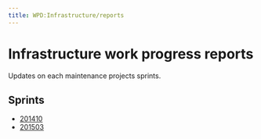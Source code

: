 ```yaml
---
title: WPD:Infrastructure/reports
---
```

<h1><span class="mw-headline" id="Infrastructure_work_progress_reports">Infrastructure work progress reports</span></h1>
<p>Updates on each maintenance projects sprints.
</p>
<h2><span class="mw-headline" id="Sprints">Sprints</span></h2>
<div class="subpagelist">
<ul><li> <a href="/wiki/WPD:Infrastructure/reports/201410" title="WPD:Infrastructure/reports/201410">201410</a></li>
<li> <a href="/wiki/WPD:Infrastructure/reports/201503" title="WPD:Infrastructure/reports/201503">201503</a></div></li></ul>

<!-- Saved in parser cache with key wpwiki:pcache:idhash:30969-0!*!0!!*!*!*!esi=1 and timestamp 20150731185625 and revision id 101354
 -->
